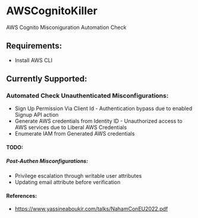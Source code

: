 # AWSCognitoKiller
AWS Cognito Misconiguration Automation Check

## Requirements:
- Install AWS CLI

## Currently Supported:
### Automated Check Unauthenticated Misconfigurations:
- Sign Up Permission Via Client Id - Authentication bypass due to
enabled Signup API action
- Generate AWS credentials from Identity ID - Unauthorized access to AWS
services due to Liberal AWS Credentials
- Enumerate IAM from Generated AWS credentials

#### TODO:
##### Post-Authen Misconfigurations:
- Privilege escalation
through writable user attributes
- Updating email attribute
before verification

#### References:
- https://www.yassineaboukir.com/talks/NahamConEU2022.pdf
